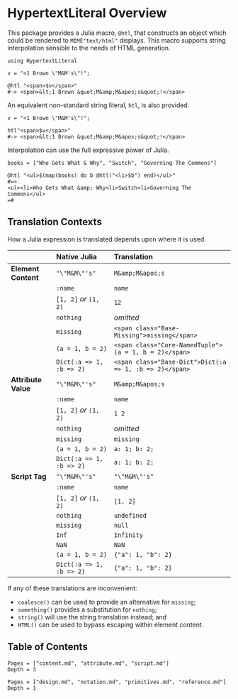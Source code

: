 # HypertextLiteral Overview

This package provides a Julia macro, `@htl`, that constructs an object
which could be rendered to `MIME"text/html"` displays. This macro
supports string interpolation sensible to the needs of HTML generation.

    using HypertextLiteral

    v = "<1 Brown \"M&M's\"!";

    @htl "<span>$v</span>"
    #-> <span>&lt;1 Brown &quot;M&amp;M&apos;s&quot;!</span>

An equivalent non-standard string literal, `htl`, is also provided.

    v = "<1 Brown \"M&M's\"!";

    htl"<span>$v</span>"
    #-> <span>&lt;1 Brown &quot;M&amp;M&apos;s&quot;!</span>

Interpolation can use the full expressive power of Julia.

    books = ["Who Gets What & Why", "Switch", "Governing The Commons"]

    @htl "<ul>$(map(books) do b @htl("<li>$b") end)</ul>"
    #=>
    <ul><li>Who Gets What &amp; Why<li>Switch<li>Governing The Commons</ul>
    =#

## Translation Contexts

How a Julia expression is translated depends upon where it is used.

|                     | **Native Julia**         | **Translation**    |
|:------------------- |:-------------------------|:------------------ |
| **Element Content** | `"\"M&M\"'s"`            | `M&amp;M&apos;s`   |
|                     | `:name`                  | `name`             |
|                     | `[1, 2]` *or* `(1, 2)`   | `12`               |
|                     | `nothing`                | *omitted*          |
|                     | `missing`                | `<span class="Base-Missing">missing</span>` |
|                     | `(a = 1, b = 2)`         | `<span class="Core-NamedTuple">(a = 1, b = 2)</span>` |
|                     | `Dict(:a => 1, :b => 2)` | `<span class="Base-Dict">Dict(:a => 1, :b => 2)</span>` |
| **Attribute Value** | `"\"M&M\"'s"`            | `M&amp;M&apos;s`   |
|                     | `:name`                  | `name`             |
|                     | `[1, 2]` *or* `(1, 2)`   | `1 2`              |
|                     | `nothing`                | *omitted*          |
|                     | `missing`                | `missing`          |
|                     | `(a = 1, b = 2)`         | `a: 1; b: 2;`      |
|                     | `Dict(:a => 1, :b => 2)` | `a: 1; b: 2;`      |
| **Script Tag**      | `"\"M&M\"'s"`            | `"\"M&M\"'s"`      |
|                     | `:name`                  | `name`             |
|                     | `[1, 2]` *or* `(1, 2)`   | `[1, 2]`           |
|                     | `nothing`                | `undefined`        |
|                     | `missing`                | `null`             |
|                     | `Inf`                    | `Infinity`         |
|                     | `NaN`                    | `NaN`              |
|                     | `(a = 1, b = 2)`         | `{"a": 1, "b": 2}` |
|                     | `Dict(:a => 1, :b => 2)` | `{"a": 1, "b": 2}` |

If any of these translations are inconvenient:

* `coalesce()` can be used to provide an alternative for `missing`;
* `something()` provides a substitution for `nothing`;
* `string()` will use the string translation instead; and
* `HTML()` can be used to bypass escaping within element content.

## Table of Contents

```@contents
Pages = ["content.md", "attribute.md", "script.md"]
Depth = 3
```

```@contents
Pages = ["design.md", "notation.md", "primitives.md", "reference.md"]
Depth = 1
```
